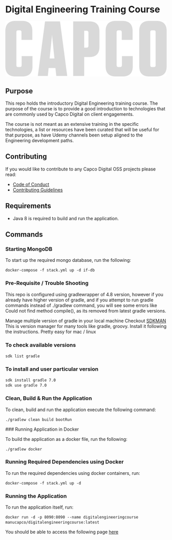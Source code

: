 # Digital Engineering Training Course

![Capco](https://github.com/capcodigital/.github/blob/master/assets/capco_logo.jpg)

## Purpose

This repo holds the introductory Digital Engineering training course.  The purpose of the course is to provide a good introduction to technologies that are commonly used by Capco Digital on client engagements.

The course is not meant as an extensive training in the specific technologies, a list or resources have been curated that will be useful for that purpose, as have Udemy channels been setup aligned to the Engineering development paths.  

## Contributing

If you would like to contribute to any Capco Digital OSS projects please read:

* [Code of Conduct](https://github.com/capcodigital/.github/blob/master/CODE_OF_CONDUCT.md)
* [Contributing Guidelines](https://github.com/capcodigital/.github/blob/master/CONTRIBUTING.md)

## Requirements

- Java 8 is required to build and run the application.

## Commands

### Starting MongoDB

To start up the required mongo database, run the following:

```shell
docker-compose -f stack.yml up -d if-db
```

### Pre-Requisite / Trouble Shooting
This repo is configured using gradlewrapper of 4.8 version, however if you already have higher version of gradle, 
and if you attempt to run gradle commands instead of ./gradlew command, you will see some errors like
Could not find method compile(), as its removed from latest gradle versions.

Manage multiple version of gradle in your local machine
Checkout [SDKMAN](https://sdkman.io/) This is version manager for many tools like gradle, groovy. Install it following
the instructions. Pretty easy for mac / linux

### To check available versions

```shell
sdk list gradle
```
### To install and user particular version

```shell
sdk install gradle 7.0
sdk use gradle 7.0
```

### Clean, Build & Run the Application

To clean, build and run the application execute the following command:

```shell
./gradlew clean build bootRun
```

### Running Application in Docker

To build the application as a docker file, run the following:

```shell
./gradlew docker
```

### Running Required Dependencies using Docker

To run the required dependencies using docker containers, run:

```shell
docker-compose -f stack.yml up -d
```

### Running the Application

To run the application itself, run:

```shell
docker run -d -p 8090:8090 --name digitalengineeringcourse manucapco/digitalengineeringcourse:latest
```

You should be able to access the following page [here](http://localhost:8090/swagger-ui.html)
